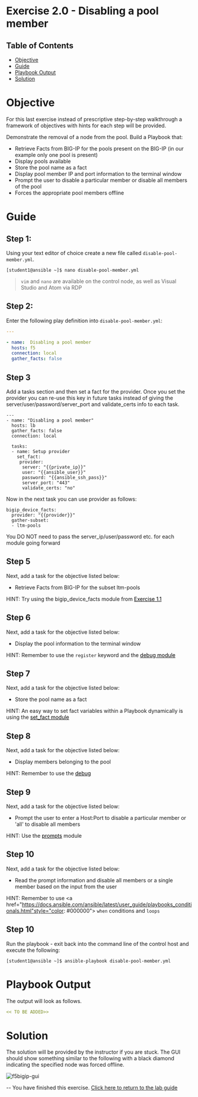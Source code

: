 # Exercise 2.0 - Disabling a pool member

## Table of Contents

- [Objective](#objective)
- [Guide](#guide)
- [Playbook Output](#playbook-output)
- [Solution](#solution)

# Objective

For this last exercise instead of prescriptive step-by-step walkthrough a framework of objectives with hints for each step will be provided.  

Demonstrate the removal of a node from the pool.  Build a Playbook that:
  - Retrieve Facts from BIG-IP for the pools present on the BIG-IP (in our example only one pool is present)
  - Display pools available
  - Store the pool name as a fact
  - Display pool member IP and port information to the terminal window
  - Prompt the user to disable a particular member or disable all members of the pool
  - Forces the appropriate pool members offline

# Guide

## Step 1:

Using your text editor of choice create a new file called `disable-pool-member.yml`.

```
[student1@ansible ~]$ nano disable-pool-member.yml
```

>`vim` and `nano` are available on the control node, as well as Visual Studio and Atom via RDP

## Step 2:

Enter the following play definition into `disable-pool-member.yml`:

``` yaml
---

- name:  Disabling a pool member
  hosts: f5
  connection: local
  gather_facts: false

```
## Step 3

Add a tasks section and then set a fact for the provider. Once you set the provider you can re-use this key in future tasks instead of giving the server/user/password/server_port and validate_certs info to each task. 

```
---
- name: "Disabling a pool member"
  hosts: lb
  gather_facts: false
  connection: local

  tasks:
  - name: Setup provider
    set_fact:
     provider:
      server: "{{private_ip}}"
      user: "{{ansible_user}}"
      password: "{{ansible_ssh_pass}}"
      server_port: "443"
      validate_certs: "no"
```

Now in the next task you can use provider as follows:

```
bigip_device_facts:
  provider: "{{provider}}"
  gather-subset:
  - ltm-pools
```
You DO NOT need to pass the server_ip/user/password etc. for each module going forward

## Step 5

Next, add a task for the objective listed below:

  - Retrieve Facts from BIG-IP for the subset ltm-pools

HINT: Try using the bigip_device_facts module from <a href="../1.1-get-facts" style="color: #000000">Exercise 1.1</a>

## Step 6

Next, add a task for the objective listed below:

  - Display the pool information to the terminal window

HINT: 
Remember to use the `register` keyword and the <a href="https://docs.ansible.com/ansible/latest/modules/debug_module.html" style="color: #000000">debug module</a>

## Step 7

Next, add a task for the objective listed below:

  - Store the pool name as a fact

HINT: 
An easy way to set fact variables within a Playbook dynamically is using the <a href="https://docs.ansible.com/ansible/latest/modules/set_fact_module.html" style="color: #000000">set_fact module</a></span>

## Step 8

Next, add a task for the objective listed below:

  - Display members belonging to the pool

HINT: 
Remember to use the <a href="https://docs.ansible.com/ansible/latest/modules/debug_module.html" style="color: #000000">debug</a></span>

## Step 9

Next, add a task for the objective listed below:

  - Prompt the user to enter a Host:Port to disable a particular member or 'all' to disable all members

HINT: 
Use the <a href="https://docs.ansible.com/ansible/latest/user_guide/playbooks_prompts.html" style="color: #000000">prompts</a> module</a></span>

## Step 10
Next, add a task for the objective listed below:

  - Read the prompt information and disable all members or a single member based on the input from the user
  
HINT: 
Remember to use <a href="https://docs.ansible.com/ansible/latest/user_guide/playbooks_conditionals.html"style="color: #000000"> `when` conditions and `loops` </a></span> 
  
## Step 10
Run the playbook - exit back into the command line of the control host and execute the following:

```
[student1@ansible ~]$ ansible-playbook disable-pool-member.yml
```

# Playbook Output

The output will look as follows.

```yaml
<< TO BE ADDED>>
```

# Solution
The solution will be provided by the instructor if you are stuck.  The GUI should show something similar to the following with a black diamond indicating the specified node was forced offline.

![f5bigip-gui](f5bigip-gui.png)

--
You have finished this exercise.  [Click here to return to the lab guide](../README.md)
